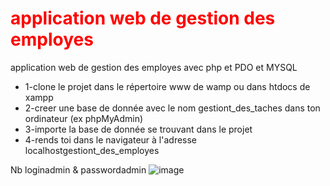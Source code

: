 <h1 style="color: red">application web de gestion des employes</h1>
<p>application web de gestion des employes avec php et PDO et MYSQL</p>
<ul>
  <li>1-clone le projet dans le répertoire www de wamp ou dans htdocs de xampp</li>
  <li>2-creer une base de donnée avec le nom gestiont_des_taches dans ton ordinateur (ex phpMyAdmin)</li>
  <li>3-importe la base de donnée se trouvant dans le projet</li>
  <li>4-rends toi dans le navigateur à l'adresse localhostgestiont_des_employes</li>
</ul>

Nb loginadmin & passwordadmin
![image](https://github.com/user-attachments/assets/c502c32f-f58d-4221-84ff-5dc8b8c00c28)
